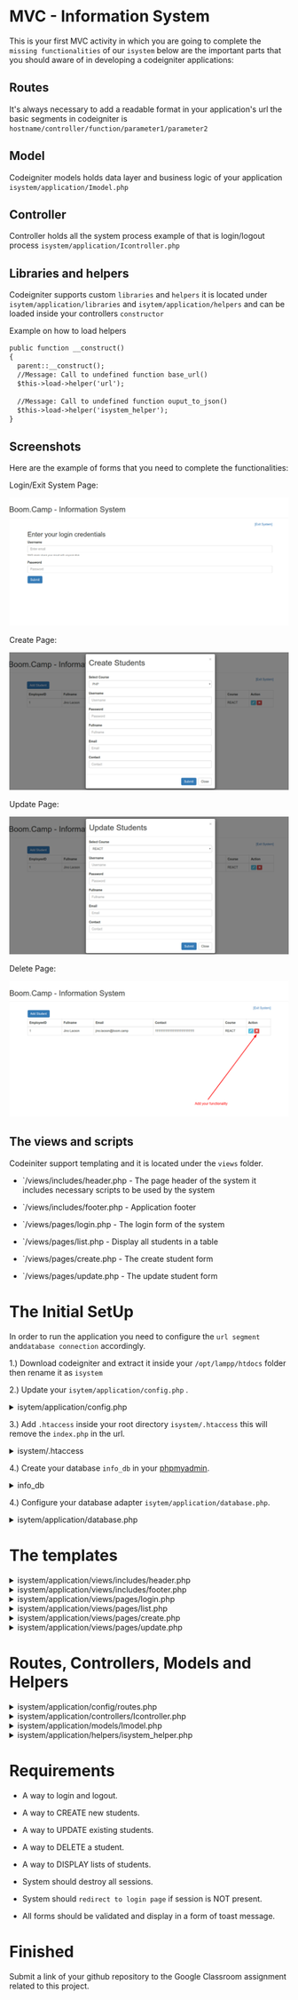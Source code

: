 <h1 id="isystem">MVC - Information System </h1>

This is your first MVC activity in which you are going to complete the `missing functionalities` of our `isystem` below are the important parts that you should aware of in developing a codeigniter applications:


## Routes

It's always necessary to add a readable format in your application's url the basic segments in codeigniter is `hostname/controller/function/parameter1/parameter2`

## Model

Codeigniter models holds data layer and business logic of your application  `isystem/application/Imodel.php`

## Controller

Controller holds all the system process example of that is login/logout process `isystem/application/Icontroller.php`

## Libraries and helpers

Codeigniter supports custom `libraries` and `helpers` it is located under `isytem/application/libraries` and `isytem/application/helpers` and can be loaded inside your controllers `constructor`

Example on how to load helpers

```
public function __construct() 
{
  parent::__construct();
  //Message: Call to undefined function base_url()
  $this->load->helper('url'); 

  //Message: Call to undefined function ouput_to_json()
  $this->load->helper('isystem_helper');
}
```

## Screenshots

Here are the example of forms that you need to complete the functionalities:

Login/Exit System Page:

![login png](screenshots/login.png)

Create Page:

![Create Students](screenshots/create-students.png)

Update Page:

![Update Students](screenshots/update-students.png)

Delete Page:

![Delete Page](screenshots/delete-students.png)


## The views and scripts

Codeiniter support templating and it is located under the `views` folder.

* `/views/includes/header.php - The page header of the system it includes necessary scripts to be used by the system

* `/views/includes/footer.php - Application footer

* `/views/pages/login.php - The login form of the system

* `/views/pages/list.php - Display all students in a table

* `/views/pages/create.php - The create student form

* `/views/pages/update.php - The update student form



# The Initial SetUp

In order to run the application you need to configure the `url segment` and`database connection` accordingly.

1.) Download codeigniter and extract it inside your `/opt/lampp/htdocs` folder then rename it as `isystem`

2.) Update your `isytem/application/config.php` .

<details>
<summary> isytem/application/config.php </summary>

```
$config['index_page'] = '';

$config['base_url'] = 'http://localhost/isystem/';
```

</details>

3.) Add `.htaccess` inside your root directory `isystem/.htaccess` this will remove the `index.php` in the url.

<details>
<summary> isystem/.htaccess </summary>
	
```
RewriteEngine on
RewriteCond $1 !^(index\.php|resources|robots\.txt)
RewriteCond %{REQUEST_FILENAME} !-f
RewriteCond %{REQUEST_FILENAME} !-d
RewriteRule ^(.*)$ index.php/$1 [L,QSA]
```

</details>

4.) Create your database `info_db` in your [phpmyadmin](http://localhost/phpmyadmin).

<details>
<summary> info_db </summary>
	
```	
-- phpMyAdmin SQL Dump
-- version 5.0.1
-- https://www.phpmyadmin.net/
--
-- Host: localhost
-- Generation Time: Feb 29, 2020 at 10:12 AM
-- Server version: 10.4.11-MariaDB
-- PHP Version: 7.4.2

SET SQL_MODE = "NO_AUTO_VALUE_ON_ZERO";
SET AUTOCOMMIT = 0;
START TRANSACTION;
SET time_zone = "+00:00";


/*!40101 SET @OLD_CHARACTER_SET_CLIENT=@@CHARACTER_SET_CLIENT */;
/*!40101 SET @OLD_CHARACTER_SET_RESULTS=@@CHARACTER_SET_RESULTS */;
/*!40101 SET @OLD_COLLATION_CONNECTION=@@COLLATION_CONNECTION */;
/*!40101 SET NAMES utf8mb4 */;

--
-- Database: `info_db`
--

-- --------------------------------------------------------

--
-- Table structure for table `course`
--

CREATE TABLE `course` (
  `id` int(10) NOT NULL,
  `name` varchar(1000) NOT NULL
) ENGINE=InnoDB DEFAULT CHARSET=utf8mb4;

--
-- Dumping data for table `course`
--

INSERT INTO `course` (`id`, `name`) VALUES
(1, 'PHP'),
(2, 'REACT'),
(3, 'PYTHON');

-- --------------------------------------------------------

--
-- Table structure for table `students`
--

CREATE TABLE `students` (
  `id` int(10) NOT NULL,
  `user_id` int(10) NOT NULL,
  `course_id` int(10) NOT NULL,
  `fullname` varchar(1000) NOT NULL,
  `email` varchar(1000) NOT NULL,
  `contact` varchar(50) NOT NULL
) ENGINE=InnoDB DEFAULT CHARSET=utf8mb4;

--
-- Dumping data for table `students`
--

INSERT INTO `students` (`id`, `user_id`, `course_id`, `fullname`, `email`, `contact`) VALUES
(1, 1, 2, 'Jino Lacson', 'jino.lacson@boom.camp', '09107375884');

-- --------------------------------------------------------

--
-- Table structure for table `users`
--

CREATE TABLE `users` (
  `id` int(10) NOT NULL,
  `username` varchar(1000) NOT NULL,
  `password` varchar(1000) NOT NULL
) ENGINE=InnoDB DEFAULT CHARSET=utf8mb4;

--
-- Dumping data for table `users`
--

INSERT INTO `users` (`id`, `username`, `password`) VALUES
(1, 'jino', '7b5950a50ff66388a63cb14d1cfaeaeb6708230d');

--
-- Indexes for dumped tables
--

--
-- Indexes for table `course`
--
ALTER TABLE `course`
  ADD PRIMARY KEY (`id`);

--
-- Indexes for table `students`
--
ALTER TABLE `students`
  ADD PRIMARY KEY (`id`);

--
-- Indexes for table `users`
--
ALTER TABLE `users`
  ADD PRIMARY KEY (`id`);

--
-- AUTO_INCREMENT for dumped tables
--

--
-- AUTO_INCREMENT for table `course`
--
ALTER TABLE `course`
  MODIFY `id` int(10) NOT NULL AUTO_INCREMENT, AUTO_INCREMENT=4;

--
-- AUTO_INCREMENT for table `students`
--
ALTER TABLE `students`
  MODIFY `id` int(10) NOT NULL AUTO_INCREMENT, AUTO_INCREMENT=2;

--
-- AUTO_INCREMENT for table `users`
--
ALTER TABLE `users`
  MODIFY `id` int(10) NOT NULL AUTO_INCREMENT, AUTO_INCREMENT=2;
COMMIT;

/*!40101 SET CHARACTER_SET_CLIENT=@OLD_CHARACTER_SET_CLIENT */;
/*!40101 SET CHARACTER_SET_RESULTS=@OLD_CHARACTER_SET_RESULTS */;
/*!40101 SET COLLATION_CONNECTION=@OLD_COLLATION_CONNECTION */;
```

</details>

4.) Configure your database adapter `isytem/application/database.php`.

<details>
<summary> isytem/application/database.php </summary>
	
```
<?php
defined('BASEPATH') OR exit('No direct script access allowed');
$active_group = 'default';
$query_builder = TRUE;

$db['default'] = array(
	'dsn'	=> '',
	'hostname' => 'localhost',
	'username' => 'root',
	'password' => '',
	'database' => 'info_db',
	'dbdriver' => 'mysqli',
	'dbprefix' => '',
	'pconnect' => FALSE,
	'db_debug' => (ENVIRONMENT !== 'production'),
	'cache_on' => FALSE,
	'cachedir' => '',
	'char_set' => 'utf8',
	'dbcollat' => 'utf8_general_ci',
	'swap_pre' => '',
	'encrypt' => FALSE,
	'compress' => FALSE,
	'stricton' => FALSE,
	'failover' => array(),
	'save_queries' => TRUE
);

```
</details>

# The templates

<details>
<summary>  isystem/application/views/includes/header.php </summary>
	
```
<!DOCTYPE html>
<html>
<head>
  <title>Boom Camp - System</title>
  <meta charset="utf-8">
  <meta name="viewport" content="width=device-width, initial-scale=1">
  <link rel="stylesheet" href="https://maxcdn.bootstrapcdn.com/bootstrap/3.4.1/css/bootstrap.min.css">
  <script src="https://ajax.googleapis.com/ajax/libs/jquery/3.4.1/jquery.min.js"></script>
  <script src="https://maxcdn.bootstrapcdn.com/bootstrap/3.4.1/js/bootstrap.min.js"></script>
  <link rel="stylesheet" type="text/css" href="https://cdnjs.cloudflare.com/ajax/libs/toastr.js/latest/css/toastr.min.css" />

    <script>

    	  //base url for the script
    	  var url = "<?php echo base_url(); ?>";


    	  /**
    	   * A function call that will show "Create Students" form
    	   */
		  function showCreateForm()
		  {
		  	$('#createStudents').modal('show');
		  }

		  /**
    	   * A function call that will show "Update Students" form
    	   */
		  function showEditForm(student_id,course_id)
		  {
		  	$('#updateStudents').modal('show');
		  	$('select#course_update option[value="'+course_id+'"]').attr("selected",true);
		  }


		  /************************************************
		   ************************************************
		   * 			COMPLETE THE CODE BELOW..
		   * **********************************************
		   ***********************************************/
		  
		   /**
		    * A function call that will allow you to use the Isystem
		    */
		  function processLogin(e)
		  {

		  	e.preventDefault();
		  	
		  	//url  			:   url+"login"
		  	//controller	:   Icontroller/processLogin
		  	//message		: 	toastr.info('Login Success!')
		  	//formdata		: 	$("#loginDetails").serialize();
		  	
		  	//Complete with ajax code here..
		  }

		  /**
		   * A function call that will exit users from system
		   */
		  function processLogout()
		  {

		  	//url  			:   url+"logout"
		  	//controller	:   Icontroller/processLogout
		  	//message		: 	toastr.info('Loging out..')
		  	
		  	//Complete with ajax code here..
		  }

		  /**
		   * A function call that will create new student information in database
		   */
		  function createStudents(e)
		  {

		  	e.preventDefault();

		  	//url  			:   url+"create"
		  	//controller	:   Icontroller/createStudents
		  	//message		: 	toastr.info('Student successfully added!')
		  	//formdata		: 	$("#formCreate").serialize();
		  	
		  	//Complete with ajax code here..
		  }

		  /**
		   *  A function call that will update existing student information
		   */
		  function updateStudents(e)
		  {

		  	e.preventDefault();

		  	//url  			:   url+"update"
		  	//controller	:   Icontroller/updateStudents
		  	//message		: 	toastr.info('Student successfully updated')
		  	//formdata		: 	$("#formUpdate").serialize();
		  	
		  	//Complete with ajax code here..
		  }

		  /**
		   * A function call that will remove student information in the database
		   */
		  function deleteStudents(student_id)
		  {

		  	//url  			:   url+"delete"
		  	//controller	:   Icontroller/deleteStudents
		  	//message		: 	toastr.info('Student successfully deleted')
		  	//formdata		: 	$("#formUpdate").serialize();
		  	
		  	//Complete with ajax code here..
		  }


		 
    </script>

</head>
<body>
<div class="page-header">
  <h1>Boom.Camp - Information System</h1>
</div>
<div class="container"> <a style="float:right;">[Exit System]</a> <br>
```
	
</details>


<details>
<summary>   isystem/application/views/includes/footer.php </summary>

```
</div>
</body>
</html>
```

</details>


<details>
<summary>   isystem/application/views/pages/login.php </summary>

```
<h2>Enter your login credentials</h2>
<form id="loginDetails">
  <div class="form-group">
    <label for="email">Username</label>
    <input type="email" class="form-control" id="email" aria-describedby="emailHelp" placeholder="Enter email" name="username">
    <small id="emailHelp" class="form-text text-muted">We'll never share your email with anyone else.</small>
  </div>
  <div class="form-group">
    <label for="password">Password</label>
    <input type="password" class="form-control" id="password" placeholder="Password" name="password">
  </div>
  <button type="submit" class="btn btn-primary" onclick="processLogin(event);">Submit</button>
</form>
```

</details>


<details>
<summary>   isystem/application/views/pages/list.php </summary>


```
<div class="row">
    <div class="col-lg-12">                     
            <div class="pull-left">
               <a class="btn btn-primary" onclick="showCreateForm()">Add Student</a>
            </div>
     </div><br><br>
</div>
<div class="table-responsive">
<table class="table table-bordered">
  <thead>
      <tr>
          <th>EmployeeID</th>
          <th>Fullname</th>
          <th>Email</th>
          <th>Contact</th>
          <th>Course</th>
          <th>Action</th>
      </tr>
  </thead>
  <tbody>
   <?php foreach ($students as $student) { ?>      
      <tr>
          <td><?php echo $student->id; ?></td>
          <td><?php echo $student->fullname; ?></td>
          <td><?php echo $student->email; ?></td>   
          <td><?php echo $student->contact; ?></td>   
          <td><?php echo $student->course; ?></td>                        
      <td>
         <a class="btn btn-info btn-xs" onclick="showEditForm('<?php echo $student->id;?>','<?php echo $student->course_id;?>')"><i class="glyphicon glyphicon-pencil"></i>
         </a>
          <button type="submit" class="btn btn-danger btn-xs"><i class="glyphicon glyphicon-remove"></i></button>
      </td>     
      </tr>
      <?php } ?>
  </tbody>
</table>
</div>



<!-- Load necessary forms -->
<?php 
$this->load->view('pages/create');
$this->load->view('pages/update');
?>
```
</details>

<details>
<summary>   isystem/application/views/pages/create.php </summary>
	
```
<form id="formCreate">
    <div class="modal fade" id="createStudents" role="dialog">
    <div class="modal-dialog">
      <div class="modal-content">
        <div class="modal-header">
          <button type="button" class="close" data-dismiss="modal">&times;</button>
          <h1 class="modal-title">Create Students</h1>
        </div>
        <div class="modal-body">
           <div class="form-group">
            <label for="course">Select Course</label>
            <select class="form-control" id="course" name="course">
              <?php foreach($course as $courses):?>
                <?php echo "<option>{$courses->name}</option>"; ?>
              <?php endforeach;?>
            </select>
          </div>
          <div class="form-group">
            <label for="username">Username</label>
            <input type="password" class="form-control" id="username" placeholder="Username" name="username">
          </div>
          <div class="form-group">
            <label for="password">Password</label>
            <input type="password" class="form-control" id="password" placeholder="Password" name="password">
          </div>
          <div class="form-group">
            <label for="fullname">Fullname</label>
            <input type="fullname" class="form-control" id="fullname" placeholder="Fullname" name="fullname">
          </div>
          <div class="form-group">
            <label for="email">Email</label>
            <input type="email" class="form-control" id="email" placeholder="Email" name="email">
          </div>
          <div class="form-group">
            <label for="contact">Contact</label>
            <input type="contact" class="form-control" id="contact" placeholder="Contact" name="contact">
          </div>
        </div>
        <div class="modal-footer">
          <button type="button" class="btn btn-primary" onclick="createStudents(event)">Submit</button>
          <button type="button" class="btn btn-default" data-dismiss="modal">Close</button>
        </div>
      </div> 
    </div>
  </div>
</form>
```
</details>

<details>
<summary>   isystem/application/views/pages/update.php </summary>

```
<form id="formUpdate">
    <div class="modal fade" id="updateStudents" role="dialog">
    <div class="modal-dialog">
      <div class="modal-content">
        <div class="modal-header">
          <button type="button" class="close" data-dismiss="modal">&times;</button>
          <h1 class="modal-title">Update Students</h1>
        </div>
        <div class="modal-body">
           <div class="form-group">
            <label for="course">Select Course</label>
            <select class="form-control" id="course_update" name="course">
              <?php foreach($course as $courses):?>
                <?php echo "<option value='{$courses->id}'>{$courses->name}</option>"; ?>
              <?php endforeach;?>
            </select>
          </div>
          <div class="form-group">
            <label for="username">Username</label>
            <input type="password" class="form-control" id="username_update" placeholder="Username" name="username">
          </div>
          <div class="form-group">
            <label for="password">Password</label>
            <input type="password" class="form-control" id="password_update" placeholder="Password" name="password">
          </div>
          <div class="form-group">
            <label for="fullname">Fullname</label>
            <input type="fullname" class="form-control" id="fullname_update" placeholder="Fullname" name="fullname">
          </div>
          <div class="form-group">
            <label for="email">Email</label>
            <input type="email" class="form-control" id="email_update" placeholder="Email" name="email">
          </div>
          <div class="form-group">
            <label for="contact">Contact</label>
            <input type="contact" class="form-control" id="contact_update" placeholder="Contact" name="contact">
          </div>
        </div>
        <div class="modal-footer">
          <button type="button" class="btn btn-primary" onclick="updateStudents(event)">Submit</button>
          <button type="button" class="btn btn-default" data-dismiss="modal">Close</button>
        </div>
      </div> 
    </div>
  </div>
</form>
```

</details>

# Routes, Controllers, Models and Helpers

<details>
<summary> isystem/application/config/routes.php </summary>

```
<?php
defined('BASEPATH') OR exit('No direct script access allowed');

$route['default_controller'] = 'Icontroller';
$route['404_override'] = '';
$route['translate_uri_dashes'] = FALSE;


$route["home"] = "Icontroller/index";
$route["login"] = "Icontroller/processLogin";
$route["logout"] = "Icontroller/processLogout";
$route["dashboard"] = "Icontroller/dashboard";
$route["create"] = "Icontroller/createStudents";
$route["update"] = "Icontroller/updateStudents";
$route["delete"] = "Icontroller/deleteStudents";
```
	
</details>



<details>
<summary>  isystem/application/controllers/Icontroller.php </summary>

```
<?php
defined('BASEPATH') OR exit('No direct script access allowed');

class Icontroller extends CI_Controller {

	public function __construct() 
    {
        parent::__construct();
        //Message: Call to undefined function base_url()
        $this->load->helper('url'); 

        //Message: Call to undefined function ouput_to_json()
        $this->load->helper('isystem_helper');
        
        //load model
        $this->load->model("Imodel");

    }

    /**
     * Display login view
     */
    public function index()
    {
    	$this->load->view("includes/header");
    	$this->load->view("pages/login");
    	$this->load->view("includes/footer");
    }


	/************************************************
	************************************************
	*  COMPLETE THE CODE FUNCTIONALITIES BELOW..
	* **********************************************
	***********************************************/

	/**
	 * The main page that display student information
	 */
    public function dashboard()
    {
    	# Create function that will redirect to login page if session is not present
    	
    	$data['students'] = $this->Imodel->get_students();
    	$data['course'] = $this->Imodel->get_course();

    	$this->load->view("includes/header");
    	$this->load->view("pages/list", $data);
    	$this->load->view("includes/footer");
    }

    /**
     * Function that establish a session to Isystem
     */
    public function processLogin()
    {
    	# Session documentation : https://codeigniter.com/user_guide/libraries/sessions.html#using-the-session-class
 		
        # use function $this->Imodel->roleExist() from Imodel to check if username and password is match from the database
        
 		# if response is equal to 1 use ouput_to_json([ "message" => "Login success!"]) to display the message
        
 		# use codeigniter session or cookie to store login credentials  then redirect to dashboard
    
 		# otherwise display ouput_to_json([ "message" => "Login failed!"])
 		

 		redirect(base_url('dashboard'), 'refresh');
    }

    /**
     * A function that will exit you from system
     */
    public function processLogout()
    {
    	# Session documentation : https://codeigniter.com/user_guide/libraries/sessions.html#using-the-session-class
        
    	# Destroy all CI sessions from system
    	
    	redirect(base_url("home"), 'refresh');
    }

    /**
     * A function that will insert student details
     */
    public function createStudents()
    {

    	# Call model $this->Imodel->create_students(); to insert student details
    	
        # Display ouput_to_json([ "message" => "Student created"]) to inform that new student was successfully inserted
    	
    	redirect(base_url('dashboard'), 'refresh');
    }

    /**
     * A function that will update student details
     */
    public function updateStudents()
    {

    	# Call model $this->Imodel->update_students(); to update student details
        
    	# Display ouput_to_json([ "message" => "Update success"]) to inform the updates
    	
    	redirect(base_url('dashboard'), 'refresh');
    }

    public function deleteStudents()
    {

    	# Call model $this->Imodel->delete_students(); to delete student details
    	
        # Display ouput_to_json([ "message" => "Update success"]) to inform the updates
    	
    	redirect(base_url('dashboard'), 'refresh');
    }
}



```

</details>


<details>
<summary>  isystem/application/models/Imodel.php </summary>

```
<?php
defined('BASEPATH') OR exit('No direct script access allowed');

class Imodel extends CI_Model{
    
    public function __construct() 
    {
        parent::__construct();
        $this->load->database();
    }

    public function roleExist($username, $password) : bool
    {
        $this->db->where('username',$username);
        $this->db->where('password', sha1($password));
        $query = $this->db->get('users');
        return $query->num_rows() > 0 ?? false ;
    }

    public function get_course() : array
    {
        $this->db->select('id, name');
        $this->db->from('course');
        return $this->db->get()->result();
    }

    public function get_students() : array
    {
        $this->db->select('students.id, students.fullname, students.email, students.contact, course.name as course, course.id as course_id');
        $this->db->from('students');
        $this->db->join('users', 'users.id = students.user_id');
        $this->db->join('course', 'course.id = students.course_id');
        return $this->db->get()->result();
    }


    /************************************************
    ************************************************
    *  COMPLETE THE CODE BELOW AND ADD PROPER RETURN TYPE (?)
    * **********************************************
    ***********************************************/

    public function add_students()
    {    
        # Insert query here..
        
        # Insert Documentation: https://codeigniter.com/user_guide/database/query_builder.html#inserting-data
    }

    public function update_students()
    {    
        # Update query here..
        
        # Update Documentation: https://codeigniter.com/user_guide/database/query_builder.html#updating-data
    }

    public function delete_students()
    {
        # Delete query here..
        
        # https://codeigniter.com/user_guide/database/query_builder.html#deleting-data
    }
}
?>
```

</details>


<details>
<summary>  isystem/application/helpers/isystem_helper.php </summary>

```
<?php 

function ouput_to_json($result)
{
	$CI =& get_instance();
	return $CI->output
    		  ->set_content_type('application/json') 
    		  ->set_output(json_encode($result));
}


function emptyArray($obj)
{
	if(!is_array($obj) || !is_object($obj)){
		return [];
	}

	return [];
}
```
 
</details>

# Requirements

* A way to login and logout.

* A way to CREATE new students.

* A way to UPDATE existing students.

* A way to DELETE a student.

* A way to DISPLAY lists of students.

* System should destroy all sessions.

* System should `redirect to login page` if session is NOT present.

* All forms should be validated and display in a form of toast message.


# Finished

Submit a link of your github repository to the Google Classroom assignment related to this project.


